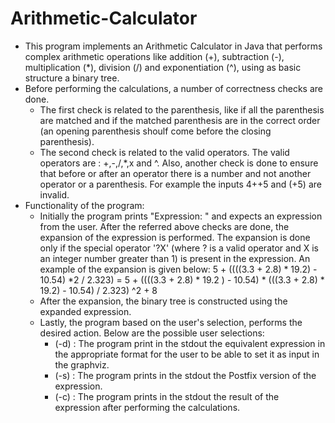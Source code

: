 # Arithmetic-Calculator

- This program implements an Arithmetic Calculator in Java that performs complex arithmetic operations like
addition (+), subtraction (-), multiplication (*), division (/) and exponentiation (^), using as basic structure 
a binary tree.
- Before performing the calculations, a number of correctness checks are done. 
    - The first check is related to the parenthesis, like if all the parenthesis are matched and if the matched
    parenthesis are in the correct order (an opening parenthesis shoulf come before the closing parenthesis).
    - The second check is related to the valid operators. The valid operators are : +,-,/,*,x and ^. Also, another check is 
    done to ensure that before or after an operator there is a number and not another operator or a parenthesis.
    For example the inputs 4++5 and (+5) are invalid.
- Functionality of the program:
    - Initially the program prints "Expression: " and expects an expression from the user. After the referred above checks 
    are done, the expansion of the expression is performed. The expansion is done only if the special operator '\?X' (where 
    ? is a valid operator and X is an integer number greater than 1) is present in the expression. An example of the expansion 
    is given below: 
         5 + ((((3.3 + 2.8) * 19.2) - 10.54) \*2 / 2.323) = 5 + ((((3.3 + 2.8) * 19.2 ) - 10.54) * (((3.3 + 2.8) * 19.2) - 10.54) / 2.323) \^2 + 8
    - After the expansion, the binary tree is constructed using the expanded expression.
    - Lastly, the program based on the user's selection, performs the desired action. Below are the possible user selections:
        - (-d) : The program print in the stdout the equivalent expression in the appropriate format for the user to be 
        able to set it as input in the graphviz.
        - (-s) : The program prints in the stdout the Postfix version of the expression. 
        - (-c) : The program prints in the stdout the result of the expression after performing the calculations. 
